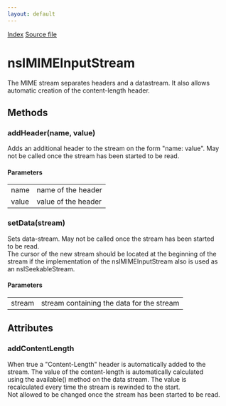 ```yaml
---
layout: default
---
```

<div id='links'><a href="../index.html">Index</a>
<a href="http://dxr.mozilla.org/mozilla-central/source/netwerk/base/public/nsIMIMEInputStream.idl">Source file</a>
</div>

# nsIMIMEInputStream #
  
The MIME stream separates headers and a datastream. It also allows  
automatic creation of the content-length header.  
  

## Methods ##

### addHeader(name, value) ###
  
Adds an additional header to the stream on the form "name: value". May  
not be called once the stream has been started to be read.  
  

#### Parameters ####

<table>

<tr>
<td>name</td>
<td>name of the header  
</td>
</tr>

<tr>
<td>value</td>
<td>value of the header  
</td>
</tr>

</table>

### setData(stream) ###
  
Sets data-stream. May not be called once the stream has been started  
to be read.  
The cursor of the new stream should be located at the beginning of the  
stream if the implementation of the nsIMIMEInputStream also is used as  
an nsISeekableStream.  
  

#### Parameters ####

<table>

<tr>
<td>stream</td>
<td>stream containing the data for the stream  
</td>
</tr>

</table>

## Attributes ##

### addContentLength ###
  
When true a "Content-Length" header is automatically added to the  
stream. The value of the content-length is automatically calculated  
using the available() method on the data stream. The value is  
recalculated every time the stream is rewinded to the start.  
Not allowed to be changed once the stream has been started to be read.  
  

